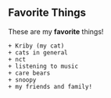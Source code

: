 ## Favorite Things ##

These are my **favorite** things!

    + Kriby (my cat)
    + cats in general
    + nct
    + listening to music
    + care bears
    + snoopy
    + my friends and family! 